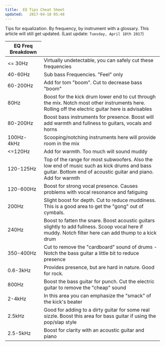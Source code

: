 ```yaml
---
title:  EQ Tips Cheat Sheet
updated:   2017-04-18 05:48
---
```


Tips for equalization. By frequency, by instrument with a glossary.
This article will still get updated. (Last update: `Tuesday, April 18th 2017`)
<table>
    <thead>
        <tr>
            <th>EQ Freq Breakdown</th>
        </tr>
    </thead>
    <tbody>
        <tr>
            <td><= 30Hz</td>
            <td>Virtually undetectable, you can safely cut these frequencies</td>
        </tr>
        <tr>
            <td>40-60Hz</td>
            <td>Sub bass Freque­ncies. "Feel" only</td>
        </tr>
        <tr>
            <td>60-200Hz</td>
            <td>Add for tom "boom". Cut to decrease bass "boom"</td>
        </tr>
        <tr>
            <td>80Hz</td>
            <td>Boost for the kick drum lower end to cut through the mix. Notch most other instruments here. Rolling off the electric guitar here is advisables</td>
        </tr>
        <tr>
            <td>80-200Hz</td>
            <td>Boost bass instruments for presence. Boost will add warmth and fullness to guitars, vocals and horns</td>
        </tr>
        <tr>
            <td>100Hz-4kHz</td>
            <td>Scooping/notching instruments here will provide room in the mix</td>
        </tr>
        <tr>
            <td><=120Hz</td>
            <td>Add for warmth. Too much will sound muddy</td>
        </tr>
        <tr>
            <td>120-125Hz</td>
            <td>Top of the range for most subwoofers. Also the low end of music such as kick drums and bass guitar. Bottom end of acoustic guitar and piano. Add for warmth</td>
        </tr>
        <tr>
            <td>120-600Hz</td>
            <td>Boost for strong vocal presence. Causes problems with vocal resonance and fatiguing</td>
        </tr>
        <tr>
            <td>200Hz</td>
            <td>Slight boost for depth. Cut to reduce muddiness. This is a good area to get the "gong" out of cymbals.</td>
        </tr>
        <tr>
            <td>240Hz</td>
            <td>Boost to fatten the snare. Boost acoustic guitars slightly to add fullness. Scoop vocal here if muddy. Notch filter here can add thump to a kick drum</td>
        </tr>
        <tr>
            <td>350-400Hz</td>
            <td>Cut to remove the "cardboard" sound of drums - Notch the bass guitar a little bit to reduce presence</td>
        </tr>
        <tr>
            <td>0.6-3kHz</td>
            <td>Provides presence, but are hard in nature. Good for rock.</td>
        </tr>
        <tr>
            <td>800Hz</td>
            <td>Boost the bass guitar for punch. Cut the electric guitar to remove the "cheap" sound</td>
        </tr>
        <tr>
            <td>2-4kHz</td>
            <td>In this area you can emphasize the "smack" of the kick's beater</td>
        </tr>
        <tr>
            <td>2.5kHz</td>
            <td>Good for adding to a dirty guitar for some real sizzle. Boost this area for bass guitar if using the pop/slap style</td>
        </tr>
        <tr>
            <td>2.5-5kHz</td>
            <td>Boost for clarity with an acoustic guitar and piano</td>
        </tr>
    </tbody>
</table>